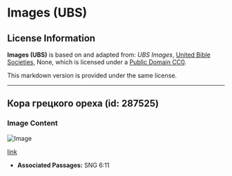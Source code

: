 # Images (UBS)

## License Information

**Images (UBS)** is based on and adapted from: _UBS Images_, [United Bible Societies](https://unitedbiblesocieties.org/), None, which is licensed under a [Public Domain CC0](https://creativecommons.org/public-domain/cc0/).

This markdown version is provided under the same license.



--------------------------------

## Кора грецкого ореха (id: 287525)

### Image Content

![Image](https://cdn.aquifer.bible/aquifer-content/resources/Media/WEB-0897_walnut_bark.jpg)

[link](https://cdn.aquifer.bible/aquifer-content/resources/Media/WEB-0897_walnut_bark.jpg)

* **Associated Passages:** SNG 6:11

